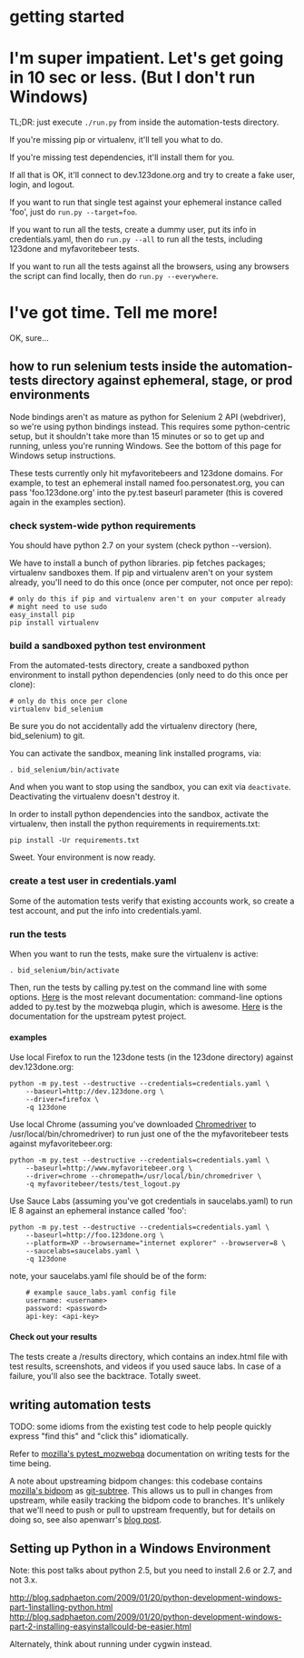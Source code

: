 getting started
===============

# I'm super impatient. Let's get going in 10 sec or less. (But I don't run Windows)

TL;DR: just execute ```./run.py``` from inside the automation-tests directory.

If you're missing pip or virtualenv, it'll tell you what to do.

If you're missing test dependencies, it'll install them for you.

If all that is OK, it'll connect to dev.123done.org and try to create a fake user, login, and logout.

If you want to run that single test against your ephemeral instance called 'foo', just do ```run.py --target=foo```.

If you want to run all the tests, create a dummy user, put its info in credentials.yaml, then do ```run.py --all``` to run all the tests, including 123done and myfavoritebeer tests.

If you want to run all the tests against all the browsers, using any browsers the script can find locally, then do ```run.py --everywhere```.

# I've got time. Tell me more!

OK, sure...

## how to run selenium tests inside the automation-tests directory against ephemeral, stage, or prod environments

Node bindings aren't as mature as python for Selenium 2 API (webdriver), so we're using python bindings instead. This requires some python-centric setup, but it shouldn't take more than 15 minutes or so to get up and running, unless you're running Windows. See the bottom of this page for Windows setup instructions.

These tests currently only hit myfavoritebeers and 123done domains. For example, to test an ephemeral install named foo.personatest.org, you can pass 'foo.123done.org' into the py.test baseurl parameter (this is covered again in the examples section).

### check system-wide python requirements

You should have python 2.7 on your system (check python --version).

We have to install a bunch of python libraries. pip fetches packages; virtualenv sandboxes them. If pip and virtualenv aren't on your system already, you'll need to do this once (once per computer, not once per repo):

    # only do this if pip and virtualenv aren't on your computer already
    # might need to use sudo
    easy_install pip
    pip install virtualenv

### build a sandboxed python test environment

From the automated-tests directory, create a sandboxed python environment to install python dependencies (only need to do this once per clone):

    # only do this once per clone
    virtualenv bid_selenium 

Be sure you do not accidentally add the virtualenv directory (here, bid_selenium) to git.

You can activate the sandbox, meaning link installed programs, via:

    . bid_selenium/bin/activate

And when you want to stop using the sandbox, you can exit via ```deactivate```. Deactivating the virtualenv doesn't destroy it.

In order to install python dependencies into the sandbox, activate the virtualenv, then install the python requirements in requirements.txt:

    pip install -Ur requirements.txt

Sweet. Your environment is now ready.

### create a test user in credentials.yaml

Some of the automation tests verify that existing accounts work, so create a test account, and put the info into credentials.yaml.

### run the tests

When you want to run the tests, make sure the virtualenv is active:

    . bid_selenium/bin/activate

Then, run the tests by calling py.test on the command line with some options. [Here](https://github.com/davehunt/pytest-mozwebqa) is the most relevant documentation: command-line options added to py.test by the mozwebqa plugin, which is awesome. [Here](http://pytest.org/latest/usage.html) is the documentation for the upstream pytest project.

#### examples

Use local Firefox to run the 123done tests (in the 123done directory) against dev.123done.org:

    python -m py.test --destructive --credentials=credentials.yaml \
        --baseurl=http://dev.123done.org \
        --driver=firefox \
        -q 123done

Use local Chrome (assuming you've downloaded [Chromedriver](http://code.google.com/p/selenium/wiki/ChromeDriver) to /usr/local/bin/chromedriver) to run just one of the the myfavoritebeer tests against myfavoritebeer.org:

    python -m py.test --destructive --credentials=credentials.yaml \
        --baseurl=http://www.myfavoritebeer.org \
        --driver=chrome --chromepath=/usr/local/bin/chromedriver \
        -q myfavoritebeer/tests/test_logout.py

Use Sauce Labs (assuming you've got credentials in saucelabs.yaml) to run IE 8 against an ephemeral instance called 'foo':

    python -m py.test --destructive --credentials=credentials.yaml \
        --baseurl=http://foo.123done.org \
        --platform=XP --browsername="internet explorer" --browserver=8 \
        --saucelabs=saucelabs.yaml \
        -q 123done

note, your saucelabs.yaml file should be of the form:

        # example sauce_labs.yaml config file
        username: <username>
        password: <password>
        api-key: <api-key>

#### Check out your results
    
The tests create a /results directory, which contains an index.html file with test results, screenshots, and videos if you used sauce labs. In case of a failure, you'll also see the backtrace. Totally sweet.

## writing automation tests

TODO: some idioms from the existing test code to help people quickly express "find this" and "click this" idiomatically.

Refer to [mozilla's pytest_mozwebqa](https://github.com/davehunt/pytest-mozwebqa#writing-tests-for-pytest_mozwebqa) documentation on writing tests for the time being.

A note about upstreaming bidpom changes: this codebase contains [mozilla's bidpom](https://github.com/mozilla/bidpom) as [git-subtree](https://github.com/apenwarr/git-subtree/blob/master/git-subtree.txt). This allows us to pull in changes from upstream, while easily tracking the bidpom code to branches. It's unlikely that we'll need to push or pull to upstream frequently, but for details on doing so, see also apenwarr's [blog post](http://apenwarr.ca/log/?m=200904#30).

## Setting up Python in a Windows Environment

Note: this post talks about python 2.5, but you need to install 2.6 or 2.7, and not 3.x.

http://blog.sadphaeton.com/2009/01/20/python-development-windows-part-1installing-python.html
http://blog.sadphaeton.com/2009/01/20/python-development-windows-part-2-installing-easyinstallcould-be-easier.html

Alternately, think about running under cygwin instead.

